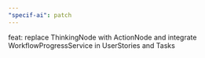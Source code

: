```yaml
---
"specif-ai": patch
---
```


feat: replace ThinkingNode with ActionNode and integrate WorkflowProgressService in UserStories and Tasks

